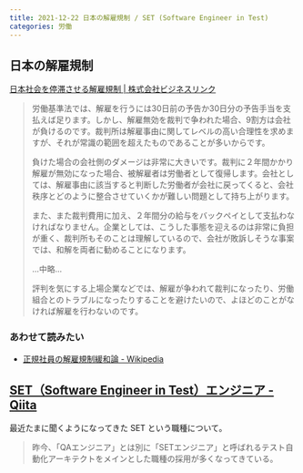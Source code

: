 ```yaml
---
title: 2021-12-22 日本の解雇規制 / SET (Software Engineer in Test)
categories: 労働
---
```


## 日本の解雇規制

[日本社会を停滞させる解雇規制 \| 株式会社ビジネスリンク](https://www.b-link.jp/column/%E6%97%A5%E6%9C%AC%E7%A4%BE%E4%BC%9A%E3%82%92%E5%81%9C%E6%BB%9E%E3%81%95%E3%81%9B%E3%82%8B%E8%A7%A3%E9%9B%87%E8%A6%8F%E5%88%B6/)

> 労働基準法では、解雇を行うには30日前の予告か30日分の予告手当を支払えば足ります。しかし、解雇無効を裁判で争われた場合、9割方は会社が負けるのです。裁判所は解雇事由に関してレベルの高い合理性を求めますが、それが常識の範囲を超えたものであることが多いからです。
>
> 負けた場合の会社側のダメージは非常に大きいです。裁判に２年間かかり解雇が無効になった場合、被解雇者は労働者として復帰します。会社としては、解雇事由に該当すると判断した労働者が会社に戻ってくると、会社秩序とどのように整合させていくかが難しい問題として持ち上がります。
>
> また、また裁判費用に加え、２年間分の給与をバックペイとして支払わなければなりません。企業としては、こうした事態を迎えるのは非常に負担が重く、裁判所もそのことは理解しているので、会社が敗訴しそうな事案では、和解を両者に勧めることになります。
>
> ...中略...
>
> 評判を気にする上場企業などでは、解雇が争われて裁判になったり、労働組合とのトラブルになったりすることを避けたいので、よほどのことがなければ解雇を行わないのです。

### あわせて読みたい

- [正規社員の解雇規制緩和論 - Wikipedia](https://ja.wikipedia.org/wiki/%E6%AD%A3%E8%A6%8F%E7%A4%BE%E5%93%A1%E3%81%AE%E8%A7%A3%E9%9B%87%E8%A6%8F%E5%88%B6%E7%B7%A9%E5%92%8C%E8%AB%96#%E5%90%84%E5%9B%BD%E3%81%AE%E8%A7%A3%E9%9B%87%E8%A6%8F%E5%88%B6)

## [SET（Software Engineer in Test）エンジニア - Qiita](https://qiita.com/jun2014/items/80e24a8e994c4bed6437)

最近たまに聞くようになってきた SET という職種について。

> 昨今、「QAエンジニア」とは別に「SETエンジニア」と呼ばれるテスト自動化アーキテクトをメインとした職種の採用が多くなってきている。
